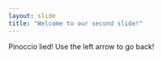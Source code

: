 ```yaml
---
layout: slide
title: "Welcome to our second slide!"
---
```

Pinoccio lied!
Use the left arrow to go back!
